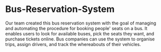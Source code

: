 # Bus-Reservation-System
Our team created this bus reservation system with the goal of managing and automating the procedure for booking people' seats on a bus. It enables users to look for available buses, pick the seats they want, and purchase tickets online. Bus companies can use the system to organise trips, assign drivers, and track the whereabouts of their vehicles.
